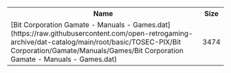 <table>
<tr><th>Name</th><th>Size</th></tr>
<tr><td>
[Bit Corporation Gamate - Manuals - Games.dat](https://raw.githubusercontent.com/open-retrogaming-archive/dat-catalog/main/root/basic/TOSEC-PIX/Bit Corporation/Gamate/Manuals/Games/Bit Corporation Gamate - Manuals - Games.dat)
</td><td>3474</td></tr>
</table>
